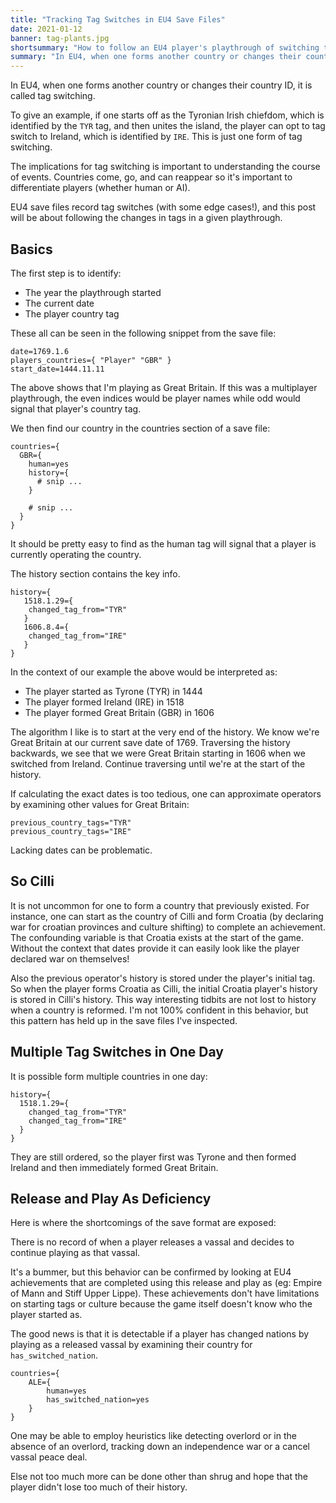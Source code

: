 ```yaml
---
title: "Tracking Tag Switches in EU4 Save Files"
date: 2021-01-12
banner: tag-plants.jpg
shortsummary: "How to follow an EU4 player's playthrough of switching tags based on the save file"
summary: "In EU4, when one forms another country or changes their country ID, it is called tag switching. The implications for tag switching is important to understanding the course of events. Countries come, go, and can reappear so it's important to differentiate players. EU4 save files record tag switches (with some edge cases!), and this post will be about following the changes in tags in a given playthrough."
---
```


In EU4, when one forms another country or changes their country ID, it is called tag switching.

To give an example, if one starts off as the Tyronian Irish chiefdom, which is identified by the `TYR` tag, and then unites the island, the player can opt to tag switch to Ireland, which is identified by `IRE`. This is just one form of tag switching.

The implications for tag switching is important to understanding the course of events. Countries come, go, and can reappear so it's important to differentiate players (whether human or AI). 

EU4 save files record tag switches (with some edge cases!), and this post will be about following the changes in tags in a given playthrough.

## Basics

The first step is to identify:

- The year the playthrough started
- The current date
- The player country tag

These all can be seen in the following snippet from the save file:

```plain
date=1769.1.6
players_countries={ "Player" "GBR" }
start_date=1444.11.11
```

The above shows that I'm playing as Great Britain. If this was a multiplayer playthrough, the even indices would be player names while odd would signal that player's country tag.

We then find our country in the countries section of a save file:

```plain
countries={
  GBR={
    human=yes
    history={
      # snip ...
    }

    # snip ...
  }
}
```

It should be pretty easy to find as the human tag will signal that a player is currently operating the country.

The history section contains the key info.

```plain
history={
   1518.1.29={
    changed_tag_from="TYR"
   }
   1606.8.4={
    changed_tag_from="IRE"
   }
}
```

In the context of our example the above would be interpreted as:

- The player started as Tyrone (TYR) in 1444
- The player formed Ireland (IRE) in 1518
- The player formed Great Britain (GBR) in 1606

The algorithm I like is to start at the very end of the history. We know we're Great Britain at our current save date of 1769. Traversing the history backwards, we see that we were Great Britain starting in 1606 when we switched from Ireland. Continue traversing until we're at the start of the history.

If calculating the exact dates is too tedious, one can approximate operators by examining other values for Great Britain:

```plain
previous_country_tags="TYR"
previous_country_tags="IRE"
```

Lacking dates can be problematic.

## So Cilli

It is not uncommon for one to form a country that previously existed. For instance, one can start as the country of Cilli and form Croatia (by declaring war for croatian provinces and culture shifting) to complete an achievement. The confounding variable is that Croatia exists at the start of the game. Without the context that dates provide it can easily look like the player declared war on themselves!

Also the previous operator's history is stored under the player's initial tag. So when the player forms Croatia as Cilli, the initial Croatia player's history is stored in Cilli's history. This way interesting tidbits are not lost to history when a country is reformed. I'm not 100% confident in this behavior, but this pattern has held up in the save files I've inspected.

## Multiple Tag Switches in One Day

It is possible form multiple countries in one day:

```plain
history={
  1518.1.29={
    changed_tag_from="TYR"
    changed_tag_from="IRE"
  }
}
```

They are still ordered, so the player first was Tyrone and then formed Ireland and then immediately formed Great Britain. 

## Release and Play As Deficiency

Here is where the shortcomings of the save format are exposed:

There is no record of when a player releases a vassal and decides to continue playing as that vassal.

It's a bummer, but this behavior can be confirmed by looking at EU4 achievements that are completed using this release and play as (eg: Empire of Mann and Stiff Upper Lippe). These achievements don't have limitations on starting tags or culture because the game itself doesn't know who the player started as.

The good news is that it is detectable if a player has changed nations by playing as a released vassal by examining their country for `has_switched_nation`.

```plain
countries={
    ALE={
        human=yes
        has_switched_nation=yes
    }
}
```

One may be able to employ heuristics like detecting overlord or in the absence of an overlord, tracking down an independence war or a cancel vassal peace deal.

Else not too much more can be done other than shrug and hope that the player didn't lose too much of their history. 
